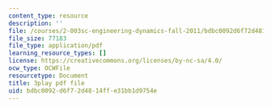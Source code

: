 ```yaml
---
content_type: resource
description: ''
file: /courses/2-003sc-engineering-dynamics-fall-2011/bdbc0092d6f72d4814ffe31bb1d9754e_mB_rrEN_Ltc.pdf
file_size: 77183
file_type: application/pdf
learning_resource_types: []
license: https://creativecommons.org/licenses/by-nc-sa/4.0/
ocw_type: OCWFile
resourcetype: Document
title: 3play pdf file
uid: bdbc0092-d6f7-2d48-14ff-e31bb1d9754e
---
```

